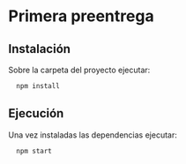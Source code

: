 
# Primera preentrega    




## Instalación

Sobre la carpeta del proyecto ejecutar:

```bash
  npm install 
```
## Ejecución

Una vez instaladas las dependencias ejecutar:

```bash
  npm start
```    
